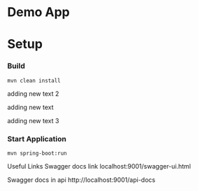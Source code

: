 # Demo App

# Setup
### Build 

`mvn clean install`

adding new text 2

adding new text
 
adding new text 3
### Start Application

`mvn spring-boot:run`

Useful Links
Swagger docs link
localhost:9001/swagger-ui.html

Swagger docs in api
http://localhost:9001/api-docs
